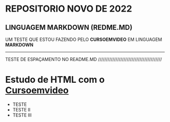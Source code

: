# REPOSITORIO NOVO DE 2022
## LINGUAGEM MARKDOWN (REDME.MD)
UM TESTE QUE ESTOU FAZENDO PELO **CURSOEMVIDEO** EM LINGUAGEM **MARKDOWN**
***
TESTE DE ESPAÇAMENTO NO README.MD ////////////////////////////////////////

# Estudo de HTML com o [Cursoemvideo](https://www.youtube.com/watch?v=LntSB-gl-ZI&list=PLHz_AreHm4dm7ZULPAmadvNhH6vk9oNZA&index=10&ab_channel=CursoemV%C3%ADdeo)

* TESTE
* TESTE II
* TESTE III
